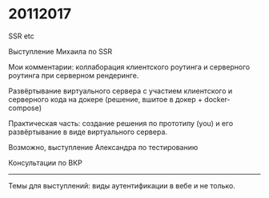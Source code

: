 # 20112017
SSR etc

Выступление Михаила по SSR

Мои комментарии: коллаборация клиентского роутинга и серверного роутинга при серверном рендеринге.

Развёртывание виртуального сервера с участием клиентского и серверного кода на докере (решение, вшитое в докер + docker-compose)

Практическая часть: создание решения по прототипу (you) и его развёртывание в виде виртуального сервера.

Возможно, выступление Александра по тестированию

Консультации по ВКР

---

Темы для выступлений: виды аутентификации в вебе и не только. 
